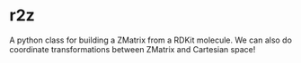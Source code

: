 # r2z
A python class for building a ZMatrix from a RDKit molecule. We can also do coordinate transformations between ZMatrix and Cartesian space!
